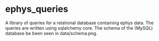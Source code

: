 # ephys_queries

A library of queries for a relational database containing ephys data. The queries are written using sqlalchemy core. The schema of the (MySQL) database be been seen in data/schema.png. 
